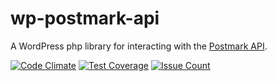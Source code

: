 # wp-postmark-api

A WordPress php library for interacting with the [Postmark API](http://developer.postmarkapp.com/).

[![Code Climate](https://codeclimate.com/repos/57d6eb752a92512378001998/badges/f3a4f3139155386e116d/gpa.svg)](https://codeclimate.com/repos/57d6eb752a92512378001998/feed)
[![Test Coverage](https://codeclimate.com/repos/57d6eb752a92512378001998/badges/f3a4f3139155386e116d/coverage.svg)](https://codeclimate.com/repos/57d6eb752a92512378001998/coverage)
[![Issue Count](https://codeclimate.com/repos/57d6eb752a92512378001998/badges/f3a4f3139155386e116d/issue_count.svg)](https://codeclimate.com/repos/57d6eb752a92512378001998/feed)

